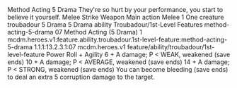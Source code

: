 <ability>
  <name>Method Acting</name>
  <cost>5 Drama</cost>
  <flavor>They&apos;re so hurt by your performance, you start to believe it yourself.</flavor>
  <keywords>
    <keyword>Melee</keyword>
    <keyword>Strike</keyword>
    <keyword>Weapon</keyword>
  </keywords>
  <type>Main action</type>
  <distance>Melee 1</distance>
  <target>One creature</target>
  <metadata>
    <class>troubadour</class>
    <cost>5 Drama</cost>
    <cost_amount>5</cost_amount>
    <cost_resource>Drama</cost_resource>
    <feature_type>ability</feature_type>
    <file_dpath>Troubadour/1st-Level Features</file_dpath>
    <item_id>method-acting-5-drama</item_id>
    <item_index>07</item_index>
    <item_name>Method Acting (5 Drama)</item_name>
    <level>1</level>
    <scc>mcdm.heroes.v1:feature.ability.troubadour.1st-level-feature:method-acting-5-drama</scc>
    <scdc>1.1.1:13.2.3.1:07</scdc>
    <source>mcdm.heroes.v1</source>
    <type>feature/ability/troubadour/1st-level-feature</type>
  </metadata>
  <effects>
    <effect type="roll">
      <roll>Power Roll + Agility</roll>
      <t1>6 + A damage; P &lt; WEAK, weakened (save ends)</t1>
      <t2>10 + A damage; P &lt; AVERAGE, weakened (save ends)</t2>
      <t3>14 + A damage; P &lt; STRONG, weakened (save ends)</t3>
    </effect>
    <effect type="mundane">You can become bleeding (save ends) to deal an extra 5 corruption damage to the target.</effect>
  </effects>
</ability>
